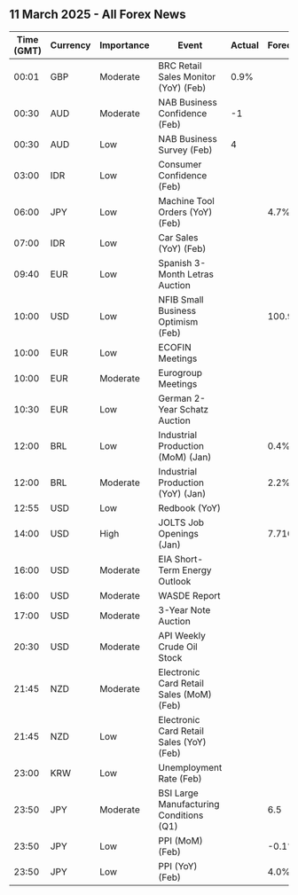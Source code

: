 ## 11 March 2025 - All Forex News

| Time (GMT) | Currency | Importance | Event | Actual | Forecast | Previous |
|------|----------|------------|-------|--------|----------|----------|
| 00:01 | GBP | Moderate | BRC Retail Sales Monitor (YoY) (Feb) | 0.9% |  | 2.5% |
| 00:30 | AUD | Moderate | NAB Business Confidence (Feb) | -1 |  | 5 |
| 00:30 | AUD | Low | NAB Business Survey (Feb) | 4 |  | 3 |
| 03:00 | IDR | Low | Consumer Confidence (Feb) |  |  | 127.2 |
| 06:00 | JPY | Low | Machine Tool Orders (YoY) (Feb) |  | 4.7% | 11.2% |
| 07:00 | IDR | Low | Car Sales (YoY) (Feb) |  |  | -11.30% |
| 09:40 | EUR | Low | Spanish 3-Month Letras Auction |  |  | 2.431% |
| 10:00 | USD | Low | NFIB Small Business Optimism (Feb) |  | 100.9 | 102.8 |
| 10:00 | EUR | Low | ECOFIN Meetings |  |  |  |
| 10:00 | EUR | Moderate | Eurogroup Meetings |  |  |  |
| 10:30 | EUR | Low | German 2-Year Schatz Auction |  |  | 2.140% |
| 12:00 | BRL | Low | Industrial Production (MoM) (Jan) |  | 0.4% | -0.3% |
| 12:00 | BRL | Moderate | Industrial Production (YoY) (Jan) |  | 2.2% | 1.6% |
| 12:55 | USD | Low | Redbook (YoY) |  |  | 6.6% |
| 14:00 | USD | High | JOLTS Job Openings (Jan) |  | 7.710M | 7.600M |
| 16:00 | USD | Moderate | EIA Short-Term Energy Outlook |  |  |  |
| 16:00 | USD | Moderate | WASDE Report |  |  |  |
| 17:00 | USD | Moderate | 3-Year Note Auction |  |  | 4.300% |
| 20:30 | USD | Moderate | API Weekly Crude Oil Stock |  |  | -1.455M |
| 21:45 | NZD | Moderate | Electronic Card Retail Sales (MoM) (Feb) |  |  | -1.6% |
| 21:45 | NZD | Low | Electronic Card Retail Sales (YoY) (Feb) |  |  | -0.5% |
| 23:00 | KRW | Low | Unemployment Rate (Feb) |  |  | 2.9% |
| 23:50 | JPY | Moderate | BSI Large Manufacturing Conditions (Q1) |  | 6.5 | 6.3 |
| 23:50 | JPY | Low | PPI (MoM) (Feb) |  | -0.1% | 0.3% |
| 23:50 | JPY | Low | PPI (YoY) (Feb) |  | 4.0% | 4.2% |
